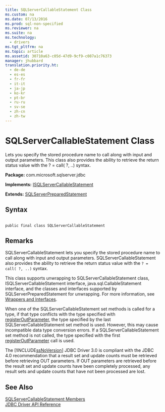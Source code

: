 ```yaml
---
title: SQLServerCallableStatement Class
ms.custom: na
ms.date: 07/13/2016
ms.prod: sql-non-specified
ms.reviewer: na
ms.suite: na
ms.technology: 
  - drivers
ms.tgt_pltfrm: na
ms.topic: article
ms.assetid: 30710a63-c05d-47d9-9cf9-c087a1c76373
manager: jhubbard
translation.priority.ht: 
  - de-de
  - es-es
  - fr-fr
  - it-it
  - ja-jp
  - ko-kr
  - pt-br
  - ru-ru
  - sv-se
  - zh-cn
  - zh-tw
---
```

# SQLServerCallableStatement Class
  Lets you specify the stored procedure name to call along with input and output parameters. This class also provides the ability to retrieve the return status value with the ? \= call\( ?, ..\) syntax.  
  
 **Package:** com.microsoft.sqlserver.jdbc  
  
 **Implements:** [ISQLServerCallableStatement](../content/SQLServerCallableStatement-Class.md)  
  
 **Extends:** [SQLServerPreparedStatement](../content/SQLServerPreparedStatement-Class.md)  
  
## Syntax  
  
```  
  
public final class SQLServerCallableStatement  
```  
  
## Remarks  
 SQLServerCallableStatement lets you specify the stored procedure name to call along with input and output parameters. SQLServerCallableStatement also provides the ability to retrieve the return status value with the `? = call( ?, ..)` syntax.  
  
 This class supports unwrapping to SQLServerCallableStatement class, ISQLServerCallableStatement interface, java.sql.CallableStatement interface, and the classes and interfaces supported by SQLServerPreparedStatement for unwrapping. For more information, see [Wrappers and Interfaces](../content/Wrappers-and-Interfaces.md).  
  
 When one of the SQLServerCallableStatement set methods is called for a type, if that type conflicts with the type specified with [registerOutParameter](../content/registerOutParameter-Method--SQLServerCallableStatement-.md), the type specified by the last SQLServerCallableStatement set method is used. However, this may cause incompatible data type conversion errors. If a SQLServerCallableStatement set method is not called, the type specified with the first [registerOutParameter](../content/registerOutParameter-Method--SQLServerCallableStatement-.md) call is used.  
  
 The [!INCLUDE[ssNoVersion](../content/includes/ssNoVersion_md.md)] JDBC Driver 3.0 is compliant with the JDBC 4.0 recommendation that a result set and update counts must be retrieved before retrieving OUT parameters. If OUT parameters are retrieved before the result set and update counts have been completely processed, any result sets and update counts that have not been processed are lost.  
  
## See Also  
 [SQLServerCallableStatement Members](../content/SQLServerCallableStatement-Members.md)   
 [JDBC Driver API Reference](../content/JDBC-Driver-API-Reference.md)  
  
  